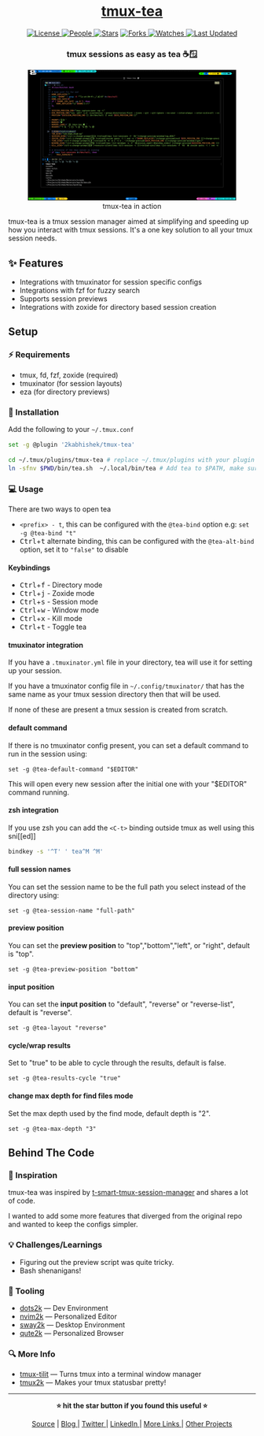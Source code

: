 <div align = "center">

<h1><a href="https://github.com/2kabhishek/tmux-tea">tmux-tea</a></h1>

<a href="https://github.com/2KAbhishek/tmux-tea/blob/main/LICENSE">
<img alt="License" src="https://img.shields.io/github/license/2kabhishek/tmux-tea?style=flat&color=eee&label="> </a>

<a href="https://github.com/2KAbhishek/tmux-tea/graphs/contributors">
<img alt="People" src="https://img.shields.io/github/contributors/2kabhishek/tmux-tea?style=flat&color=ffaaf2&label=People"> </a>

<a href="https://github.com/2KAbhishek/tmux-tea/stargazers">
<img alt="Stars" src="https://img.shields.io/github/stars/2kabhishek/tmux-tea?style=flat&color=98c379&label=Stars"></a>

<a href="https://github.com/2KAbhishek/tmux-tea/network/members">
<img alt="Forks" src="https://img.shields.io/github/forks/2kabhishek/tmux-tea?style=flat&color=66a8e0&label=Forks"> </a>

<a href="https://github.com/2KAbhishek/tmux-tea/watchers">
<img alt="Watches" src="https://img.shields.io/github/watchers/2kabhishek/tmux-tea?style=flat&color=f5d08b&label=Watches"> </a>

<a href="https://github.com/2KAbhishek/tmux-tea/pulse">
<img alt="Last Updated" src="https://img.shields.io/github/last-commit/2kabhishek/tmux-tea?style=flat&color=e06c75&label="> </a>

<h3>tmux sessions as easy as tea ☕🪟</h3>

<figure>
  <img src="images/screenshot.png" alt="tmux-tea in action">
  <br/>
  <figcaption>tmux-tea in action</figcaption>
</figure>

</div>

tmux-tea is a tmux session manager aimed at simplifying and speeding up how you interact with tmux sessions.
It's a one key solution to all your tmux session needs.

## ✨ Features

- Integrations with tmuxinator for session specific configs
- Integrations with fzf for fuzzy search
- Supports session previews
- Integrations with zoxide for directory based session creation

## Setup

### ⚡ Requirements

- tmux, fd, fzf, zoxide (required)
- tmuxinator (for session layouts)
- eza (for directory previews)

### 🚀 Installation

Add the following to your `~/.tmux.conf`

```bash
set -g @plugin '2kabhishek/tmux-tea'
```

```bash
cd ~/.tmux/plugins/tmux-tea # replace ~/.tmux/plugins with your plugin installation path
ln -sfnv $PWD/bin/tea.sh  ~/.local/bin/tea # Add tea to $PATH, make sure ~/.local/bin is in your $PATH
```

### 💻 Usage

There are two ways to open tea

- `<prefix> - t`, this can be configured with the `@tea-bind` option e.g: `set -g @tea-bind "t"`
- <kbd>Ctrl</kbd>+<kbd>t</kbd> alternate binding, this can be configured with the `@tea-alt-bind` option, set it to `"false"` to disable

#### Keybindings

- <kbd>Ctrl</kbd>+<kbd>f</kbd> - Directory mode
- <kbd>Ctrl</kbd>+<kbd>j</kbd> - Zoxide mode
- <kbd>Ctrl</kbd>+<kbd>s</kbd> - Session mode
- <kbd>Ctrl</kbd>+<kbd>w</kbd> - Window mode
- <kbd>Ctrl</kbd>+<kbd>x</kbd> - Kill mode
- <kbd>Ctrl</kbd>+<kbd>t</kbd> - Toggle tea

#### tmuxinator integration

If you have a `.tmuxinator.yml` file in your directory, tea will use it for setting up your session.

If you have a tmuxinator config file in `~/.config/tmuxinator/` that has the same name as your tmux session directory then that will be used.

If none of these are present a tmux session is created from scratch.

#### default command

If there is no tmuxinator config present, you can set a default command to run in the session using:

```tmux
set -g @tea-default-command "$EDITOR"
```

This will open every new session after the initial one with your "$EDITOR" command running.

#### zsh integration

If you use zsh you can add the `<C-t>` binding outside tmux as well using this sni[[ed]]

```bash
bindkey -s '^T' ' tea^M ^M'
```

#### full session names

You can set the session name to be the full path you select instead of the directory using:

```tmux
set -g @tea-session-name "full-path"
```

#### preview position

You can set the **preview position** to "top","bottom","left", or "right", default is "top".

```tmux
set -g @tea-preview-position "bottom"
```

#### input position

You can set the **input position** to "default", "reverse" or "reverse-list", default is "reverse".

```tmux
set -g @tea-layout "reverse"
```

#### cycle/wrap results

Set to "true" to be able to cycle through the results, default is false.

```tmux
set -g @tea-results-cycle "true"
```

#### change max depth for find files mode

Set the max depth used by the find mode, default depth is "2".

```tmux
set -g @tea-max-depth "3"
```

## Behind The Code

### 🌈 Inspiration

tmux-tea was inspired by [t-smart-tmux-session-manager](https://github.com/joshmedeski/t-smart-tmux-session-manager) and shares a lot of code.

I wanted to add some more features that diverged from the original repo and wanted to keep the configs simpler.

### 💡 Challenges/Learnings

- Figuring out the preview script was quite tricky.
- Bash shenanigans!

### 🧰 Tooling

- [dots2k](https://github.com/2kabhishek/dots2k) — Dev Environment
- [nvim2k](https://github.com/2kabhishek/nvim2k) — Personalized Editor
- [sway2k](https://github.com/2kabhishek/sway2k) — Desktop Environment
- [qute2k](https://github.com/2kabhishek/qute2k) — Personalized Browser

### 🔍 More Info

- [tmux-tilit](https://github.com/2kabhishek/tmux-tilit) — Turns tmux into a terminal window manager
- [tmux2k](https://github.com/2kabhishek/tmux2k) — Makes your tmux statusbar pretty!

<hr>

<div align="center">

<strong>⭐ hit the star button if you found this useful ⭐</strong><br>

<a href="https://github.com/2KAbhishek/tmux-tea">Source</a>
| <a href="https://2kabhishek.github.io/blog" target="_blank">Blog </a>
| <a href="https://twitter.com/2kabhishek" target="_blank">Twitter </a>
| <a href="https://linkedin.com/in/2kabhishek" target="_blank">LinkedIn </a>
| <a href="https://2kabhishek.github.io/links" target="_blank">More Links </a>
| <a href="https://2kabhishek.github.io/projects" target="_blank">Other Projects </a>

</div>
